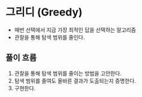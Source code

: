 # 그리디 (Greedy)
- 매번 선택에서 지금 가장 최적인 답을 선택하는 알고리즘
- 관찰을 통해 탐색 범위를 줄인다.


## 풀이 흐름
1. 관찰을 통해 탐색 범위를 줄이는 방법을 고안한다.
2. 탐색 범위를 줄여도 올바른 결과가 도출되는지 증명한다.
3. 구현한다.
   



